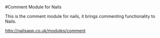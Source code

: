 #Comment Module for Nails

This is the comment module for nails, it brings commenting functionality to Nails.

http://nailsapp.co.uk/modules/comment